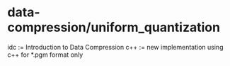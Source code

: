 data-compression/uniform_quantization
=====================================

idc := Introduction to Data Compression
c++ := new implementation using c++ for *.pgm format only
